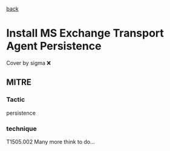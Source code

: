 [back](../index.md)
# Install MS Exchange Transport Agent Persistence
Cover by sigma :x: 
## MITRE
### Tactic
persistence
### technique
T1505.002
Many more think to do...